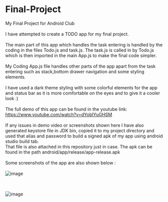 # Final-Project
My Final Project for Android Club
\
\
I have attempted to create a TODO app for my final project.
\
\
The main part of this app which handles the task entering is handled by the coding in the files Todo.js and task.js. The task.js is called in by Todo.js which is then imported in the main App.js to make the final code simpler.
\
\
My Coding App.js file handles other parts of the app apart from the task entering such as stack,bottom drawer navigation and some styling elements.
\
\
I have used a dark theme styling with some colorful elements for the app and status bar as it is more comfortable on the eyes and to give it a cooler look :)
\
\
The full demo of this app can be found in the youtube link: https://www.youtube.com/watch?v=dYobIYuGHSM
\
\
If any issues in demo video or screenshots shown here I have also  generated keystore file in JDK bin, copied it to my project directory and used that alias and password to build a signed apk of my app using android studio build tab. 
\
That file is also attached in this repository just in case. The apk can be found in the path android/app/release/app-release.apk
\
\
Some screenshots of the app are also shown below :
\
\
![image](https://user-images.githubusercontent.com/84237347/126030064-b21a7925-3e62-4061-aed1-4616f9a84bb7.png)

\
\
![image](https://user-images.githubusercontent.com/84237347/126030077-0f401771-4b53-46bd-9429-fc950ec114e7.png)


